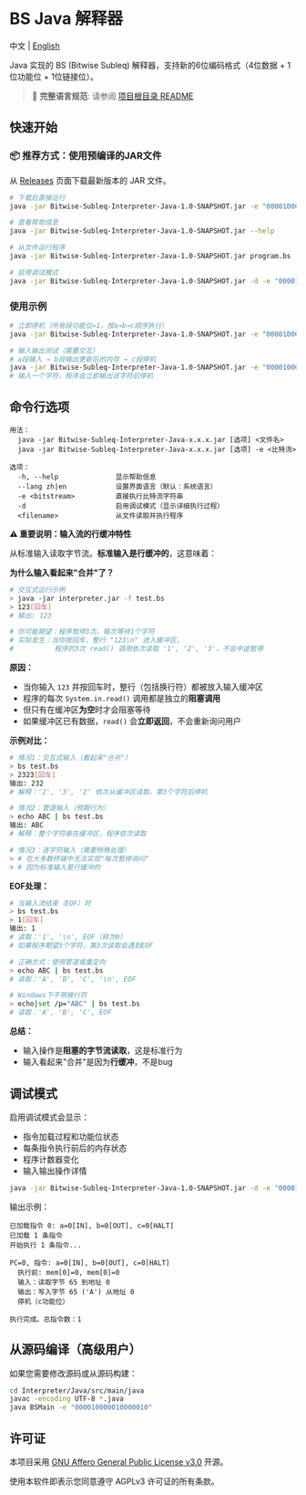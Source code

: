 # BS Java 解释器

中文 | [English](README_EN.md) 

Java 实现的 BS (Bitwise Subleq) 解释器，支持新的6位编码格式（4位数据 + 1位功能位 + 1位链接位）。

> 📖 **完整语言规范**: 请参阅 [项目根目录 README](../../README.md)

## 快速开始

### 📦 推荐方式：使用预编译的JAR文件

从 [Releases](https://github.com/MCLMLI/Bitwise-Subleq/releases) 页面下载最新版本的 JAR 文件。

```bash
# 下载后直接运行
java -jar Bitwise-Subleq-Interpreter-Java-1.0-SNAPSHOT.jar -e "000010000010000010"

# 查看帮助信息
java -jar Bitwise-Subleq-Interpreter-Java-1.0-SNAPSHOT.jar --help

# 从文件运行程序
java -jar Bitwise-Subleq-Interpreter-Java-1.0-SNAPSHOT.jar program.bs

# 启用调试模式
java -jar Bitwise-Subleq-Interpreter-Java-1.0-SNAPSHOT.jar -d -e "000010000010000010"
```

### 使用示例

```bash
# 立即停机（所有段功能位=1，按a→b→c顺序执行）
java -jar Bitwise-Subleq-Interpreter-Java-1.0-SNAPSHOT.jar -e "000010000010000010"

# 输入输出测试（需要交互）
# a段输入 → b段输出更新后的内存 → c段停机
java -jar Bitwise-Subleq-Interpreter-Java-1.0-SNAPSHOT.jar -e "000010000010000010"
# 输入一个字符，程序会立即输出该字符后停机
```

## 命令行选项

```
用法：
  java -jar Bitwise-Subleq-Interpreter-Java-x.x.x.jar [选项] <文件名>
  java -jar Bitwise-Subleq-Interpreter-Java-x.x.x.jar [选项] -e <比特流>

选项：
  -h, --help              显示帮助信息
  --lang zh|en            设置界面语言（默认：系统语言）
  -e <bitstream>          直接执行比特流字符串
  -d                      启用调试模式（显示详细执行过程）
  <filename>              从文件读取并执行程序
```

**⚠️ 重要说明：输入流的行缓冲特性**

从标准输入读取字节流。**标准输入是行缓冲的**，这意味着：

**为什么输入看起来"合并"了？**
```bash
# 交互式运行示例
> java -jar interpreter.jar -f test.bs
> 123[回车]
# 输出: 123

# 你可能期望：程序暂停3次，每次等待1个字符
# 实际发生：当你按回车，整行 "123\n" 进入缓冲区，
#          程序的3次 read() 调用依次读取 '1', '2', '3'，不会中途暂停
```

**原因：**
- 当你输入 `123` 并按回车时，整行（包括换行符）都被放入输入缓冲区
- 程序的每次 `System.in.read()` 调用都是独立的**阻塞调用**
- 但只有在缓冲区**为空**时才会阻塞等待
- 如果缓冲区已有数据，`read()` 会**立即返回**，不会重新询问用户

**示例对比：**

```bash
# 情况1：交互式输入（看起来"合并"）
> bs test.bs
> 2323[回车]
输出: 232
# 解释：'2', '3', '2' 依次从缓冲区读取，第3个字符后停机

# 情况2：管道输入（预期行为）
> echo ABC | bs test.bs
输出: ABC
# 解释：整个字符串在缓冲区，程序依次读取

# 情况3：逐字符输入（需要特殊处理）
> # 在大多数终端中无法实现"每次暂停询问"
> # 因为标准输入是行缓冲的
```

**EOF处理：**
```bash
# 当输入流结束（EOF）时
> bs test.bs
> 1[回车]
输出: 1
# 读取：'1', '\n', EOF（转为0）
# 如果程序期望3个字符，第3次读取会遇到EOF

# 正确方式：使用管道或重定向
> echo ABC | bs test.bs
# 读取：'A', 'B', 'C', '\n', EOF

# Windows下不带换行符
> echo|set /p="ABC" | bs test.bs
# 读取：'A', 'B', 'C', EOF
```

**总结：**
- 输入操作是**阻塞的字节流读取**，这是标准行为
- 输入看起来"合并"是因为**行缓冲**，不是bug

## 调试模式

启用调试模式会显示：
- 指令加载过程和功能位状态
- 每条指令执行前后的内存状态
- 程序计数器变化
- 输入输出操作详情

```bash
java -jar Bitwise-Subleq-Interpreter-Java-1.0-SNAPSHOT.jar -d -e "000010000010000010"
```

输出示例：
```
已加载指令 0: a=0[IN], b=0[OUT], c=0[HALT]
已加载 1 条指令
开始执行 1 条指令...

PC=0, 指令: a=0[IN], b=0[OUT], c=0[HALT]
  执行前: mem[0]=0, mem[0]=0
  输入：读取字节 65 到地址 0
  输出：写入字节 65 ('A') 从地址 0
  停机（c功能位）

执行完成。总指令数：1
```

## 从源码编译（高级用户）

如果您需要修改源码或从源码构建：

```bash
cd Interpreter/Java/src/main/java
javac -encoding UTF-8 *.java
java BSMain -e "000010000010000010"
```

## 许可证

本项目采用 [GNU Affero General Public License v3.0](../../LICENSE) 开源。

使用本软件即表示您同意遵守 AGPLv3 许可证的所有条款。
